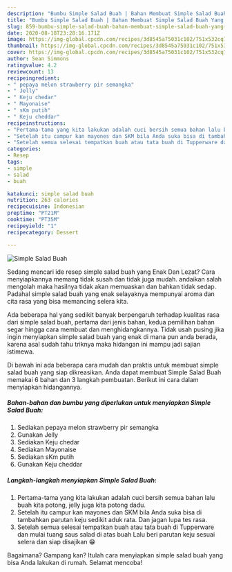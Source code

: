 ```yaml
---
description: "Bumbu Simple Salad Buah | Bahan Membuat Simple Salad Buah Yang Sedap"
title: "Bumbu Simple Salad Buah | Bahan Membuat Simple Salad Buah Yang Sedap"
slug: 859-bumbu-simple-salad-buah-bahan-membuat-simple-salad-buah-yang-sedap
date: 2020-08-18T23:28:16.171Z
image: https://img-global.cpcdn.com/recipes/3d8545a75031c102/751x532cq70/simple-salad-buah-foto-resep-utama.jpg
thumbnail: https://img-global.cpcdn.com/recipes/3d8545a75031c102/751x532cq70/simple-salad-buah-foto-resep-utama.jpg
cover: https://img-global.cpcdn.com/recipes/3d8545a75031c102/751x532cq70/simple-salad-buah-foto-resep-utama.jpg
author: Sean Simmons
ratingvalue: 4.2
reviewcount: 13
recipeingredient:
- " pepaya melon strawberry pir semangka"
- " Jelly"
- " Keju chedar"
- " Mayonaise"
- " sKm putih"
- " Keju cheddar"
recipeinstructions:
- "Pertama-tama yang kita lakukan adalah cuci bersih semua bahan lalu buah kita potong, jelly juga kita potong dadu."
- "Setelah itu campur kan mayones dan SKM bila Anda suka bisa di tambahkan parutan keju sedikit aduk rata. Dan jagan lupa tes rasa."
- "Setelah semua selesai tempatkan buah atau tata buah di Tupperware dan mulai tuang saus salad di atas buah Lalu beri parutan keju sesuai selera dan siap disajikan 😁"
categories:
- Resep
tags:
- simple
- salad
- buah

katakunci: simple salad buah 
nutrition: 263 calories
recipecuisine: Indonesian
preptime: "PT21M"
cooktime: "PT35M"
recipeyield: "1"
recipecategory: Dessert

---
```



![Simple Salad Buah](https://img-global.cpcdn.com/recipes/3d8545a75031c102/751x532cq70/simple-salad-buah-foto-resep-utama.jpg)

Sedang mencari ide resep simple salad buah yang Enak Dan Lezat? Cara menyiapkannya memang tidak susah dan tidak juga mudah. andaikan salah mengolah maka hasilnya tidak akan memuaskan dan bahkan tidak sedap. Padahal simple salad buah yang enak selayaknya mempunyai aroma dan cita rasa yang bisa memancing selera kita.



Ada beberapa hal yang sedikit banyak berpengaruh terhadap kualitas rasa dari simple salad buah, pertama dari jenis bahan, kedua pemilihan bahan segar hingga cara membuat dan menghidangkannya. Tidak usah pusing jika ingin menyiapkan simple salad buah yang enak di mana pun anda berada, karena asal sudah tahu triknya maka hidangan ini mampu jadi sajian istimewa.


Di bawah ini ada beberapa cara mudah dan praktis untuk membuat simple salad buah yang siap dikreasikan. Anda dapat membuat Simple Salad Buah memakai 6 bahan dan 3 langkah pembuatan. Berikut ini cara dalam menyiapkan hidangannya.

<!--inarticleads1-->

##### Bahan-bahan dan bumbu yang diperlukan untuk menyiapkan Simple Salad Buah:

1. Sediakan  pepaya melon strawberry pir semangka
1. Gunakan  Jelly
1. Sediakan  Keju chedar
1. Sediakan  Mayonaise
1. Sediakan  sKm putih
1. Gunakan  Keju cheddar




<!--inarticleads2-->

##### Langkah-langkah menyiapkan Simple Salad Buah:

1. Pertama-tama yang kita lakukan adalah cuci bersih semua bahan lalu buah kita potong, jelly juga kita potong dadu.
1. Setelah itu campur kan mayones dan SKM bila Anda suka bisa di tambahkan parutan keju sedikit aduk rata. Dan jagan lupa tes rasa.
1. Setelah semua selesai tempatkan buah atau tata buah di Tupperware dan mulai tuang saus salad di atas buah Lalu beri parutan keju sesuai selera dan siap disajikan 😁




Bagaimana? Gampang kan? Itulah cara menyiapkan simple salad buah yang bisa Anda lakukan di rumah. Selamat mencoba!
